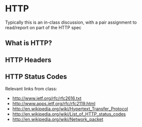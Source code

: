 # HTTP
Typically this is an in-class discussion, with a pair assignment to read/report on part of the HTTP spec

<!-- TODO -->

## What is HTTP?

## HTTP Headers

## HTTP Status Codes


Relevant links from class:

* http://www.ietf.org/rfc/rfc2616.txt
* http://www.apps.ietf.org/rfc/rfc2119.html
* http://en.wikipedia.org/wiki/Hypertext_Transfer_Protocol
* http://en.wikipedia.org/wiki/List_of_HTTP_status_codes
* http://en.wikipedia.org/wiki/Network_packet
